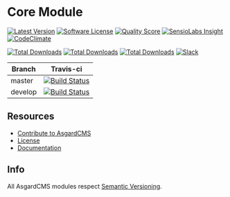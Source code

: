 # Core Module

[![Latest Version](https://img.shields.io/packagist/v/asgardcms/core-module.svg?style=flat-square)](https://github.com/asgardcms/core/releases)
[![Software License](https://img.shields.io/badge/license-MIT-brightgreen.svg?style=flat-square)](LICENSE.md)
[![Quality Score](https://img.shields.io/scrutinizer/g/asgardcms/core.svg?style=flat-square)](https://scrutinizer-ci.com/g/asgardcms/core)
[![SensioLabs Insight](https://img.shields.io/sensiolabs/i/57e26b38-6275-4608-96e2-44047aaed5c2.svg)](https://insight.sensiolabs.com/projects/57e26b38-6275-4608-96e2-44047aaed5c2)
[![CodeClimate](https://img.shields.io/codeclimate/github/AsgardCms/Core.svg)](https://codeclimate.com/github/AsgardCms/Core)

[![Total Downloads](https://img.shields.io/packagist/dd/asgardcms/core-module.svg?style=flat-square)](https://packagist.org/packages/asgardcms/core-module)
[![Total Downloads](https://img.shields.io/packagist/dm/asgardcms/core-module.svg?style=flat-square)](https://packagist.org/packages/asgardcms/core-module)
[![Total Downloads](https://img.shields.io/packagist/dt/asgardcms/core-module.svg?style=flat-square)](https://packagist.org/packages/asgardcms/core-module)
[![Slack](http://slack.asgardcms.com/badge.svg)](http://slack.asgardcms.com/)



| Branch | Travis-ci |
| ---------------- | --------------- |
| master  | [![Build Status](https://travis-ci.org/AsgardCms/Core.svg?branch=master)](https://travis-ci.org/AsgardCms/Core)  |
| develop  | [![Build Status](https://travis-ci.org/AsgardCms/Core.svg?branch=develop)](https://travis-ci.org/AsgardCms/Core)   |

## Resources

- [Contribute to AsgardCMS](https://asgardcms.com/en/docs/getting-started/contributing)
- [License](LICENSE.md)
- [Documentation](http://asgardcms.com/docs/core-module/configuration)


## Info

All AsgardCMS modules respect [Semantic Versioning](http://semver.org/).
